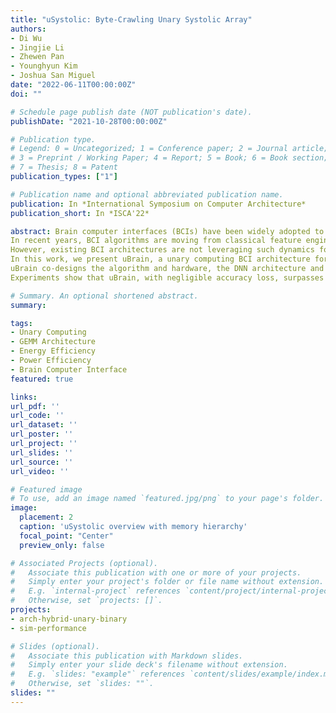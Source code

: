 ```yaml
---
title: "uSystolic: Byte-Crawling Unary Systolic Array"
authors:
- Di Wu
- Jingjie Li
- Zhewen Pan
- Younghyun Kim
- Joshua San Miguel
date: "2022-06-11T00:00:00Z"
doi: ""

# Schedule page publish date (NOT publication's date).
publishDate: "2021-10-28T00:00:00Z"

# Publication type.
# Legend: 0 = Uncategorized; 1 = Conference paper; 2 = Journal article;
# 3 = Preprint / Working Paper; 4 = Report; 5 = Book; 6 = Book section;
# 7 = Thesis; 8 = Patent
publication_types: ["1"]

# Publication name and optional abbreviated publication name.
publication: In *International Symposium on Computer Architecture*
publication_short: In *ISCA'22*

abstract: Brain computer interfaces (BCIs) have been widely adopted to enhance human perception via brain signals with abundant spatial-temporal dynamics, such as electroencephalogram (EEG).
In recent years, BCI algorithms are moving from classical feature engineering to emerging deep neural networks (DNNs), allowing to identify the spatial-temporal dynamics with improved accuracy.
However, existing BCI architectures are not leveraging such dynamics for hardware efficiency.
In this work, we present uBrain, a unary computing BCI architecture for DNN models with cascaded convolutional and recurrent neural networks to achieve high task capability and hardware efficiency.
uBrain co-designs the algorithm and hardware, the DNN architecture and the hardware architecture are optimized with customized unary operations and immediate signal processing after sensing, respectively.
Experiments show that uBrain, with negligible accuracy loss, surpasses the CPU, systolic array and stochastic computing baselines in on-chip power efficiency by 9.0x, 6.2x and 2.0x.

# Summary. An optional shortened abstract.
summary:

tags:
- Unary Computing
- GEMM Architecture
- Energy Efficiency
- Power Efficiency
- Brain Computer Interface
featured: true

links:
url_pdf: ''
url_code: ''
url_dataset: ''
url_poster: ''
url_project: ''
url_slides: ''
url_source: ''
url_video: ''

# Featured image
# To use, add an image named `featured.jpg/png` to your page's folder. 
image:
  placement: 2
  caption: 'uSystolic overview with memory hierarchy'
  focal_point: "Center"
  preview_only: false

# Associated Projects (optional).
#   Associate this publication with one or more of your projects.
#   Simply enter your project's folder or file name without extension.
#   E.g. `internal-project` references `content/project/internal-project/index.md`.
#   Otherwise, set `projects: []`.
projects:
- arch-hybrid-unary-binary
- sim-performance

# Slides (optional).
#   Associate this publication with Markdown slides.
#   Simply enter your slide deck's filename without extension.
#   E.g. `slides: "example"` references `content/slides/example/index.md`.
#   Otherwise, set `slides: ""`.
slides: ""
---
```

